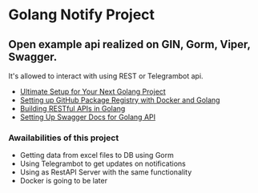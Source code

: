 # Golang Notify Project

## Open example api realized on GIN, Gorm, Viper, Swagger.

It's allowed to interact with using REST or Telegrambot api.

- [Ultimate Setup for Your Next Golang Project](https://towardsdatascience.com/ultimate-setup-for-your-next-golang-project-1cc989ad2a96)
- [Setting up GitHub Package Registry with Docker and Golang](https://towardsdatascience.com/setting-up-github-package-registry-with-docker-and-golang-7a75a2533139)
- [Building RESTful APIs in Golang](https://towardsdatascience.com/building-restful-apis-in-golang-e3fe6e3f8f95)
- [Setting Up Swagger Docs for Golang API](https://towardsdatascience.com/setting-up-swagger-docs-for-golang-api-8d0442263641)


### Awailabilities of this project
- Getting data from excel files to DB using Gorm
- Using Telegrambot to get updates on notifications
- Using as RestAPI Server with the same functionality
- Docker is going to be later

